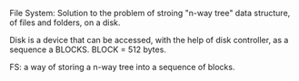 File System:
Solution to the problem of stroing "n-way tree" data structure, of files and folders, on a disk.

Disk is a device that can be accessed, with the help of disk controller, as a sequence a BLOCKS. BLOCK = 512 bytes.

FS: a way of storing a n-way tree into a sequence of blocks.
